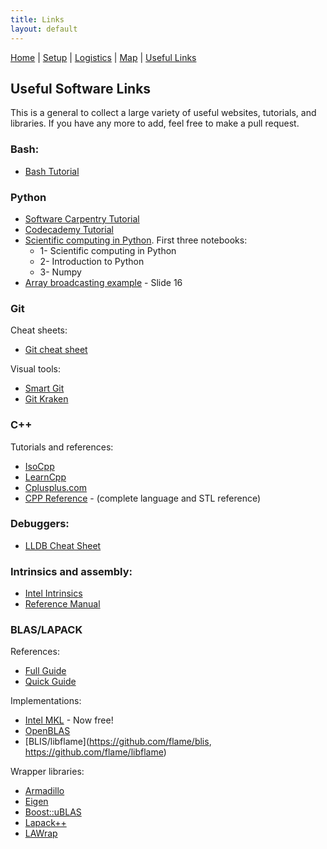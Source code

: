 ```yaml
---
title: Links
layout: default
---
```


[Home](README.html) | [Setup](Setup.html) | [Logistics](Logistics.html) | [Map](Map.html) | [Useful Links](Links.html)

## Useful Software Links

This is a general to collect a large variety of useful websites, tutorials, and
libraries. If you have any more to add, feel free to make a pull request.

### Bash:
- [Bash Tutorial](http://swcarpentry.github.io/shell-novice/)

### Python
- [Software Carpentry Tutorial](http://swcarpentry.github.io/python-novice-inflammation/)
- [Codecademy Tutorial](https://www.codecademy.com/learn/python)
- [Scientific computing in Python](https://github.com/jrjohansson/scientific-python-lectures). First three notebooks:
    - 1- Scientific computing in Python
    - 2- Introduction to Python
    - 3- Numpy
- [Array broadcasting example](https://stanford.edu/~schmit/cme193/lec/lec5.pdf) - Slide 16

### Git
Cheat sheets:
 - [Git cheat sheet](https://services.github.com/on-demand/downloads/github-git-cheat-sheet.pdf)

Visual tools:
 - [Smart Git](http://www.syntevo.com/smartgit/)
 - [Git Kraken](https://www.gitkraken.com)

### C++
Tutorials and references:
 - [IsoCpp](https://isocpp.org/get-started)
 - [LearnCpp](http://www.learncpp.com)
 - [Cplusplus.com](http://www.cplusplus.com/doc/tutorial)
 - [CPP Reference](http://en.cppreference.com) -  (complete language and STL reference)

### Debuggers:
 - [LLDB Cheat Sheet](https://lldb.llvm.org/lldb-gdb.html)

### Intrinsics and assembly:
 - [Intel Intrinsics](https://software.intel.com/sites/landingpage/IntrinsicsGuide/)
 - [Reference Manual](https://www.intel.com/content/dam/www/public/us/en/documents/manuals/64-ia-32-architectures-software-developer-instruction-set-reference-manual-325383.pdf)

### BLAS/LAPACK
References:
 - [Full Guide](http://www.netlib.org/lapack/lug)
 - [Quick Guide](http://www.netlib.org/lapack/lug/node145.html)

Implementations:
 - [Intel MKL](https://software.intel.com/en-us/mkl) - Now free!
 - [OpenBLAS](http://www.openblas.net/)
 - [BLIS/libflame](https://github.com/flame/blis, https://github.com/flame/libflame)

Wrapper libraries:
 - [Armadillo](http://arma.sourceforge.net/)
 - [Eigen](http://eigen.tuxfamily.org/index.php?title=Main_Page)
 - [Boost::uBLAS](http://www.boost.org/doc/libs/1_63_0/libs/numeric/ublas/doc/index.html)
 - [Lapack++](http://lapackpp.sourceforge.net/)
 - [LAWrap](https://github.com/devinamatthews/lawrap)

